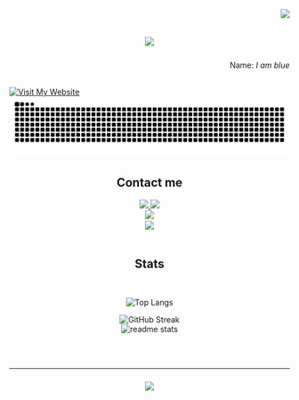 <img align="right" src="https://komarev.com/ghpvc/?username=xasadness&style=for-the-badge" />

<h1 align="center">
    <img src="https://readme-typing-svg.herokuapp.com/?font=Righteous&size=35&center=true&vCenter=true&width=500&height=70&duration=4000&lines=Hello+World!!!;+Developer" />
</h1>

<p align="right">Name: <i color="blue">I am blue</i></p>

<br/>

<a href="https://xqsadness.vercel.app/" target="_blank" rel="noopener noreferrer">
  <img src="https://img.shields.io/badge/Visit%20My%20Website-%F0%9F%9A%80%20Click%20Here%20%F0%9F%91%89-orange?style=for-the-badge" alt="Visit My Website"/>
</a>

<img alt="snake eating my contributions" src="https://raw.githubusercontent.com/xqsadness/xqsadness/output/github-contribution-grid-snake.svg" />

<h2 align="center">Contact me</h2>
<div align="center"> 
  <a href="https://linkedin.com/in/xuanquy" target="_blank">
    <img src="https://img.shields.io/badge/LinkedIn-0077B5?style=for-the-badge&logo=linkedin&logoColor=white" target="_blank" />
  </a>
  <a href="https://www.instagram.com/_xuan_quy/" target="_blank">
    <img src="https://img.shields.io/badge/Instagram-333333?style=for-the-badge&logo=instagram&logoColor=red">
  </a>
  <div>
    <a href="https://github.com/xqsadness" target="_blank">
      <img src="https://img.shields.io/badge/Github-xqsadness-green?style=for-the-badge&logo=github">
    </a>
  </div>
  <div>
    <a href="mailto:mailto:xuanquy2433@gmail.com" target="_blank">
      <img src="https://img.shields.io/badge/Email-xuanquy2433@gmail.com-teal?style=for-the-badge&logo=gmail">
    </a>
  </div>
</div>

<!---
 <hr/> 
 
<h2 align="center">Languages-Frameworks-Tools</h2>
<br/>
<div align="center">
  <img src="https://skillicons.dev/icons?i=swift,github,git,vscode,mongodb,react,java,figma,markdown,spring,netlify"/><br>
  <img src="https://skillicons.dev/icons?i=javascript,firebase,mysql,bootstrap,mui,html,css,photoshop,postman,vercel" /><br>
</div>
-->

<br/>
<!--- <hr/> -->

<h2 align="center">Stats</h2>
<br>
<div align="center">
    
  ![Top Langs](https://github-readme-stats.vercel.app/api/top-langs/?username=xqsadness&layout=compact&theme=tokyonight)

  <img src="https://streak-stats.demolab.com?user=xqsadness&theme=holi-theme" alt="GitHub Streak"/>
    <br/>
  <img width=390 src="https://github-readme-stats-salesp07.vercel.app/api?username=xqsadness&count_private=true&show_icons=true&theme=react&rank_icon=github&border_radius=10" alt="readme stats" />

</div>

<br/><br/>
<hr/>

<h3 align="center">
    <img src="https://readme-typing-svg.herokuapp.com/?font=Righteous&size=25&center=true&vCenter=true&width=500&height=70&duration=4000&lines=Thanks+for+visiting!;+!!!">
</h3>

<br/>
